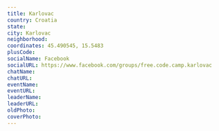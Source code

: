 ```yaml
---
title: Karlovac
country: Croatia
state: 
city: Karlovac
neighborhood: 
coordinates: 45.490545, 15.5483
plusCode:
socialName: Facebook
socialURL: https://www.facebook.com/groups/free.code.camp.karlovac
chatName:
chatURL:
eventName:
eventURL:
leaderName:
leaderURL:
oldPhoto: 
coverPhoto:
---
```

